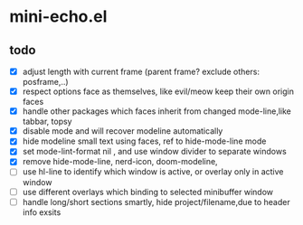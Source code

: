# mini-echo.el

## todo

- [x] adjust length with current frame (parent frame? exclude others: posframe,..)
- [x] respect options face as themselves, like evil/meow keep their own origin faces
- [x] handle other packages which faces inherit from changed mode-line,like tabbar, topsy
- [x] disable mode and will recover modeline automatically
- [x] hide modeline small text using faces, ref to hide-mode-line mode
- [x] set mode-lint-format nil , and use window divider to separate windows
- [x] remove hide-mode-line, nerd-icon, doom-modeline,
- [ ] use hl-line to identify which window is active, or overlay only in active window
- [ ] use different overlays which binding to selected minibuffer window
- [ ] handle long/short sections smartly, hide project/filename,due to header info exsits
